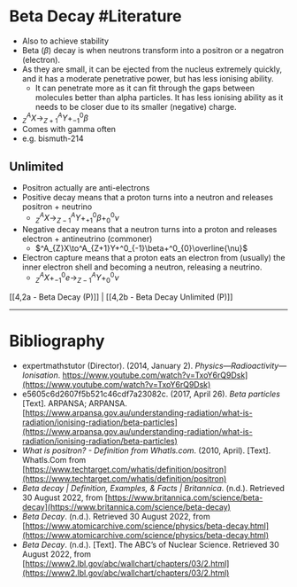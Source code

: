 # Beta Decay #Literature 
- Also to achieve stability
- Beta ($\beta$) decay is when neutrons transform into a positron or a negatron (electron).
- As they are small, it can be ejected from the nucleus extremely quickly, and it has a moderate penetrative power, but has less ionising ability.
	- It can penetrate more as it can fit through the gaps between molecules better than alpha particles. It has less ionising ability as it needs to be closer due to its smaller (negative) charge.
- $^A_{Z}X\to^A_{Z+1}Y+^0_{-1}\beta$
- Comes with gamma often
- e.g. bismuth-214
## Unlimited
- Positron actually are anti-electrons
- Positive decay means that a proton turns into a neutron and releases positron + neutrino
	- $^A_{Z}X\to^A_{Z-1}Y+^0_{+1}\beta+^0_{0}\nu$
- Negative decay means that a neutron turns into a proton and releases electron + antineutrino (commoner)
	- $^A_{Z}X\to^A_{Z+1}Y+^0_{-1}\beta+^0_{0}\overline{\nu}$
- Electron capture means that a proton eats an electron from (usually) the inner electron shell and becoming a neutron, releasing a neutrino.
	- $^A_{Z}X+^0_{-1}e\to^A_{Z-1}Y+^0_{0}\nu$

[[4,2a - Beta Decay (P)]] | [[4,2b - Beta Decay Unlimited (P)]]

---
# Bibliography
- expertmathstutor (Director). (2014, January 2). _Physics—Radioactivity—Ionisation_. https://www.youtube.com/watch?v=TxoY6rQ9Dsk](https://www.youtube.com/watch?v=TxoY6rQ9Dsk)
- e5605c6d2607f5b521c46cdf7a23082c. (2017, April 26). _Beta particles_ [Text]. ARPANSA; ARPANSA. [https://www.arpansa.gov.au/understanding-radiation/what-is-radiation/ionising-radiation/beta-particles](https://www.arpansa.gov.au/understanding-radiation/what-is-radiation/ionising-radiation/beta-particles)
- _What is positron? - Definition from WhatIs.com_. (2010, April). [Text]. WhatIs.Com from [https://www.techtarget.com/whatis/definition/positron](https://www.techtarget.com/whatis/definition/positron)
- _Beta decay | Definition, Examples, & Facts | Britannica_. (n.d.). Retrieved 30 August 2022, from [https://www.britannica.com/science/beta-decay](https://www.britannica.com/science/beta-decay)
- _Beta Decay_. (n.d.). Retrieved 30 August 2022, from [https://www.atomicarchive.com/science/physics/beta-decay.html](https://www.atomicarchive.com/science/physics/beta-decay.html)
- _Beta Decay_. (n.d.). [Text]. The ABC’s of Nuclear Science. Retrieved 30 August 2022, from [https://www2.lbl.gov/abc/wallchart/chapters/03/2.html](https://www2.lbl.gov/abc/wallchart/chapters/03/2.html)